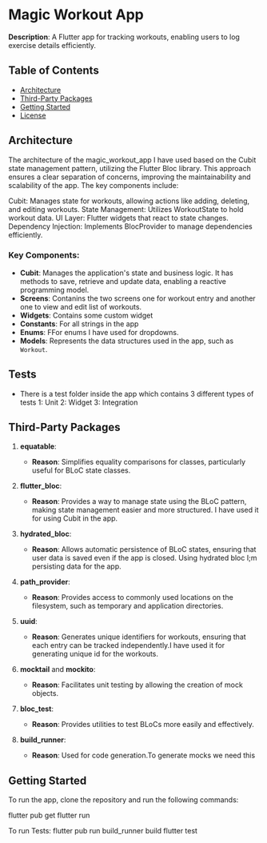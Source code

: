 # Magic Workout App

**Description**: A Flutter app for tracking workouts, enabling users to log exercise details efficiently.

## Table of Contents

- [Architecture](#architecture)
- [Third-Party Packages](#third-party-packages)
- [Getting Started](#getting-started)
- [License](#license)

## Architecture

The architecture of the magic_workout_app I have used based on the Cubit state management pattern, utilizing the Flutter Bloc library. This approach ensures a clear separation of concerns, improving the maintainability and scalability of the app. The key components include:

Cubit: Manages state for workouts, allowing actions like adding, deleting, and editing workouts.
State Management: Utilizes WorkoutState to hold workout data.
UI Layer: Flutter widgets that react to state changes.
Dependency Injection: Implements BlocProvider to manage dependencies efficiently.

### Key Components:

- **Cubit**: Manages the application's state and business logic. It has methods to save, retrieve and update data, enabling a reactive programming model.
- **Screens**: Contanins the two screens one for workout entry and another one to view and edit list of workouts.
- **Widgets**: Contains some custom widget
- **Constants**: For all strings in the app
- **Enums**: FFor enums I have used for dropdowns.
- **Models**: Represents the data structures used in the app, such as `Workout`.

## Tests

- There is a test folder inside the app which contains 3 different types of tests
  1: Unit
  2: Widget
  3: Integration

## Third-Party Packages

1. **equatable**:

   - **Reason**: Simplifies equality comparisons for classes, particularly useful for BLoC state classes.

2. **flutter_bloc**:

   - **Reason**: Provides a way to manage state using the BLoC pattern, making state management easier and more structured. I have used it for using Cubit in the app.

3. **hydrated_bloc**:

   - **Reason**: Allows automatic persistence of BLoC states, ensuring that user data is saved even if the app is closed. Using hydrated bloc I;m persisting data for the app.

4. **path_provider**:

   - **Reason**: Provides access to commonly used locations on the filesystem, such as temporary and application directories.

5. **uuid**:

   - **Reason**: Generates unique identifiers for workouts, ensuring that each entry can be tracked independently.I have used it for generating unique id for the workouts.

6. **mocktail** and **mockito**:

   - **Reason**: Facilitates unit testing by allowing the creation of mock objects.

7. **bloc_test**:

   - **Reason**: Provides utilities to test BLoCs more easily and effectively.

8. **build_runner**:
   - **Reason**: Used for code generation.To generate mocks we need this

## Getting Started

To run the app, clone the repository and run the following commands:

flutter pub get
flutter run

To run Tests:
flutter pub run build_runner build
flutter test
